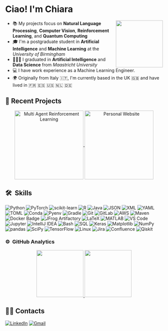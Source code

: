 # Ciao! I'm Chiara

<img align="right" src="https://user-images.githubusercontent.com/74038190/216649417-9acc58df-9186-4132-ad43-819a57babb67.gif" width="150" />

- 📚 My projects focus on **Natural Language Processing**, **Computer Vision**, **Reinforcement Learning**, and **Quantum Computing**
- 🎓 I'm a postgraduate student in **Artificial Intelligence** and **Machine Learning** at the _University of Birmingham_
- 👩🏼‍🎓 I graduated in **Artificial Intelligence** and **Data Science** from _Maastricht University_
- 💻 I have work experience as a Machine Learning Engineer.
- 🌍 Originally from Italy 🇮🇹, I'm currently based in the UK 🇬🇧 and have lived in 🇫🇷 🇪🇸 🇺🇸 🇳🇱 🇩🇪

## 🌟 Recent Projects

<!-- Repo info cards - https://github.com/anuraghazra/github-readme-stats -->
<p align="center">
  <a href="https://github.com/chiarapaglioni/MultiAgent-ReinforcementLearning">
    <img width="220" src="https://github-readme-stats.vercel.app/api/pin/?username=chiarapaglioni&repo=MultiAgent-ReinforcementLearning&theme=react&bg_color=1F222E&title_color=F85D7F&hide_border=true&icon_color=F8D866&show_icons=false" align="center" alt="Multi Agent Reinforcement Learning"/>
  </a>
  <a href="https://github.com/chiarapaglioni/GreenhouseGases-DataAnalysis">
    <img width="220" src="https://github-readme-stats.vercel.app/api/pin/?username=chiarapaglioni&repo=GreenhouseGases-DataAnalysis&theme=react&bg_color=1F222E&title_color=F85D7F&hide_border=true&icon_color=F8D866&show_icons=false" align="center" alt="Personal Website"/>
  </a>
</p>

## 🛠  Skills

![Python](https://img.shields.io/badge/Python-3776AB?logo=python&logoColor=white)
![PyTorch](https://img.shields.io/badge/PyTorch-EE4C2C?logo=pytorch&logoColor=white)
![scikit-learn](https://img.shields.io/badge/scikit--learn-F7931E?logo=scikit-learn&logoColor=white)
![R](https://img.shields.io/badge/R-276DC3?logo=r&logoColor=white)
![Java](https://img.shields.io/badge/Java-007396?logo=openjdk&logoColor=white)
![JSON](https://img.shields.io/badge/JSON-000000?logo=json&logoColor=white)
![XML](https://img.shields.io/badge/XML-8A2BE2?logo=xml&logoColor=white)
![YAML](https://img.shields.io/badge/YAML-CB171E?logo=yaml&logoColor=white)
![TOML](https://img.shields.io/badge/TOML-9B4F96?logo=toml&logoColor=white)
![Conda](https://img.shields.io/badge/Conda-44A833?logo=anaconda&logoColor=white)
![Pyenv](https://img.shields.io/badge/Pyenv-306998?logo=python&logoColor=white)
![Gradle](https://img.shields.io/badge/Gradle-02303A?logo=gradle&logoColor=white)
![Git](https://img.shields.io/badge/Git-F05032?logo=git&logoColor=white)
![GitLab](https://img.shields.io/badge/GitLab-FC6D26?logo=gitlab&logoColor=white)
![AWS](https://img.shields.io/badge/AWS-232F3E?logo=amazonwebservices&logoColor=white)
![Maven](https://img.shields.io/badge/Maven-C71A36?logo=apache-maven&logoColor=white)
![Docker Badge](https://img.shields.io/badge/-Docker-3B4252?style=flat&logo=docker&logoColor=B48EAD)
![JFrog Artifactory](https://img.shields.io/badge/Artifactory-41BF47?logo=jfrog&logoColor=white)
![LaTeX](https://img.shields.io/badge/LaTeX-008080?logo=latex&logoColor=white)
![MATLAB](https://img.shields.io/badge/MATLAB-0076A8?logo=matworks&logoColor=white)
![VS Code](https://img.shields.io/badge/VS%20Code-007ACC?logo=visual-studio-code&logoColor=white)
![Jupyter](https://img.shields.io/badge/Jupyter-F37626?logo=jupyter&logoColor=white)
![IntelliJ IDEA](https://img.shields.io/badge/IntelliJ%20IDEA-000000?logo=intellij-idea&logoColor=white)
![Bash](https://img.shields.io/badge/Bash-4EAA25?logo=gnu-bash&logoColor=white)
![SQL](https://img.shields.io/badge/SQL-003B57?logo=postgresql&logoColor=white)
![Keras](https://img.shields.io/badge/Keras-D00000?logo=keras&logoColor=white)
![Matplotlib](https://img.shields.io/badge/Matplotlib-11557C?logo=matplotlib&logoColor=white)
![NumPy](https://img.shields.io/badge/NumPy-013243?logo=numpy&logoColor=white)
![pandas](https://img.shields.io/badge/pandas-150458?logo=pandas&logoColor=white)
![SciPy](https://img.shields.io/badge/SciPy-8CAAE6?logo=scipy&logoColor=white)
![TensorFlow](https://img.shields.io/badge/TensorFlow-FF6F00?logo=tensorflow&logoColor=white)
![Linux](https://img.shields.io/badge/Linux-FCC624?logo=linux&logoColor=black)
![Jira](https://img.shields.io/badge/Jira-0052CC?logo=jira&logoColor=white)
![Confluence](https://img.shields.io/badge/Confluence-172B4D?logo=confluence&logoColor=white)
![Qiskit](https://img.shields.io/badge/Qiskit-6929C4?logo=ibm&logoColor=white)

### ⚙️ &nbsp;GitHub Analytics

<p align="center">
<a href="https://github.com/AVS1508">
  <img height="150em" src="https://github-readme-stats.vercel.app/api?username=null3000&show_icons=true&locale=en&count_private=true&hide_rank=true&custom_title=My%20GitHub%20Stats&disable_animations=false&theme=algolia"/>
  <img height="150em" src="https://github-readme-stats.vercel.app/api/top-langs/?username=chiarapaglioni&langs_count=8&theme=algolia"/>
</a>
</p>

## 🤝🏻 Contacts
[![LinkedIn](https://img.shields.io/badge/LinkedIn-0A66C2?logo=linkedin&logoColor=white)](https://www.linkedin.com/in/chiarapaglioni/) 
[![Gmail](https://img.shields.io/badge/Gmail-D14836?logo=gmail&logoColor=white)](mailto:paglionic@gmail.com)